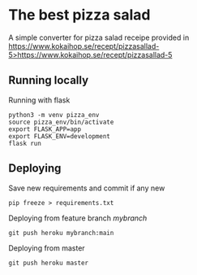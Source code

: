 # The best pizza salad

A simple converter for pizza salad receipe provided in https://www.kokaihop.se/recept/pizzasallad-5>https://www.kokaihop.se/recept/pizzasallad-5

## Running locally
Running with flask
```
python3 -m venv pizza_env
source pizza_env/bin/activate   
export FLASK_APP=app
export FLASK_ENV=development
flask run
```

## Deploying
Save new requirements and commit if any new
```
pip freeze > requirements.txt
```
Deploying from feature branch *mybranch*
```
git push heroku mybranch:main
```

Deploying from master
```
git push heroku master
```

